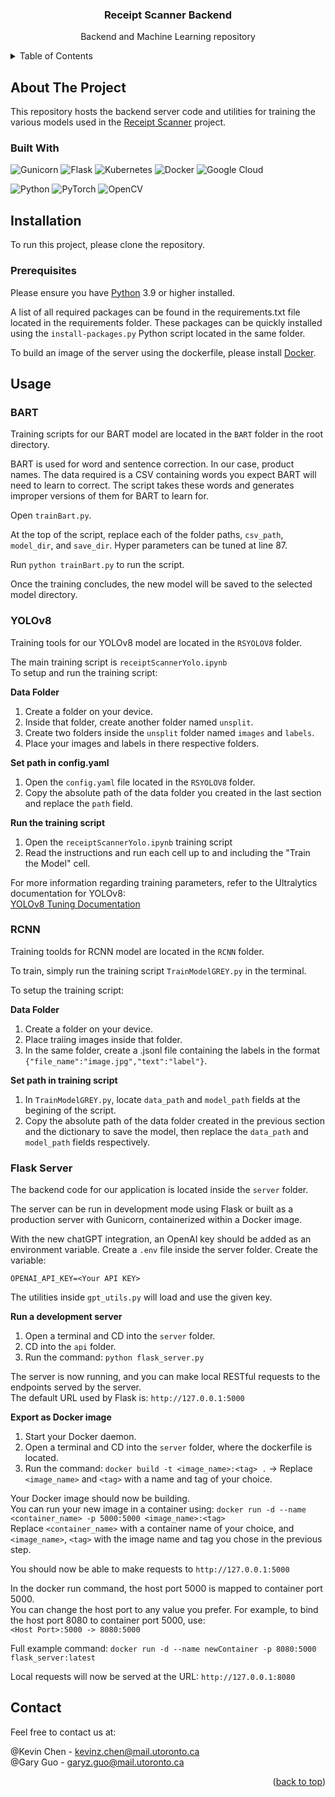 <!-- PROJECT LOGO
<br />
<div align="center">
  <a href="https://github.com/github_username/repo_name">
    <img src="images/logo.png" alt="Logo" width="80" height="80">
  </a>
-->

<h3 align="center">Receipt Scanner Backend</h3>

  <p align="center">
    Backend and Machine Learning repository 
   <br />

<!-- TABLE OF CONTENTS -->
<details>
  <summary>Table of Contents</summary>
  <ol>
    <li>
      <a href="#about-the-project">About The Project</a>
      <ul>
        <li><a href="#built-with">Built With</a></li>
      </ul>
    </li>
    <li>
      <a href="#installation">Installation</a>
      <ul>
        <li><a href="#prerequisites">Prerequisites</a></li>
      </ul>
    </li>
    <li>
     <a href="#usage">Usage</a>
      <ul>
        <li><a href="#bart">BART</a></li>
        <li><a href="#yolov8">YOLOv8</a></li>
        <li><a href="#rcnn">RCNN</a></li>
        <li><a href="#flask-server">Flask Server</a></li>
      </ul></li>
    <li><a href="#contact">Contact</a></li>
  </ol>
</details>

<!-- ABOUT THE PROJECT -->

## About The Project

This repository hosts the backend server code and utilities for training the various models used in the [Receipt Scanner](https://github.com/kcccr123/receipt-scanner) project.

### Built With

![Gunicorn](https://img.shields.io/badge/gunicorn-%298729.svg?style=for-the-badge&logo=gunicorn&logoColor=white)
![Flask](https://img.shields.io/badge/flask-%23000.svg?style=for-the-badge&logo=flask&logoColor=white)
![Kubernetes](https://img.shields.io/badge/kubernetes-%23326ce5.svg?style=for-the-badge&logo=kubernetes&logoColor=white)
![Docker](https://img.shields.io/badge/docker-%230db7ed.svg?style=for-the-badge&logo=docker&logoColor=white)
![Google Cloud](https://img.shields.io/badge/GoogleCloud-%234285F4.svg?style=for-the-badge&logo=google-cloud&logoColor=white)

![Python](https://img.shields.io/badge/python-3670A0?style=for-the-badge&logo=python&logoColor=ffdd54)
![PyTorch](https://img.shields.io/badge/PyTorch-%23EE4C2C.svg?style=for-the-badge&logo=PyTorch&logoColor=white)
![OpenCV](https://img.shields.io/badge/opencv-%23white.svg?style=for-the-badge&logo=opencv&logoColor=white)

<!-- INSTALLATION -->

## Installation

To run this project, please clone the repository.

### Prerequisites

Please ensure you have [Python](https://www.python.org/downloads/) 3.9 or higher installed.

A list of all required packages can be found in the requirements.txt file located in the requirements folder.
These packages can be quickly installed using the `install-packages.py` Python script located in the same folder.

To build an image of the server using the dockerfile, please install [Docker](https://docs.docker.com/engine/install/).

<!-- USAGE -->

## Usage

### BART

Training scripts for our BART model are located in the `BART` folder in the root directory.

BART is used for word and sentence correction. In our case, product names. 
The data required is a CSV containing words you expect BART will need to learn to correct. The script takes these words and generates improper versions of them for BART to learn for.

Open `trainBart.py`.

At the top of the script, replace each of the folder paths, `csv_path`, `model_dir`, and `save_dir`.
Hyper parameters can be tuned at line 87.

Run `python trainBart.py` to run the script.

Once the training concludes, the new model will be saved to the selected model directory.

### YOLOv8

Training tools for our YOLOv8 model are located in the `RSYOLOV8` folder.

The main training script is `receiptScannerYolo.ipynb`  
To setup and run the training script:

**Data Folder**

1. Create a folder on your device.
2. Inside that folder, create another folder named `unsplit`.
3. Create two folders inside the `unsplit` folder named `images` and `labels`.
4. Place your images and labels in there respective folders.

**Set path in config.yaml**

1. Open the `config.yaml` file located in the `RSYOLOV8` folder.
2. Copy the absolute path of the data folder you created in the last section and replace the `path` field.

**Run the training script**

1. Open the `receiptScannerYolo.ipynb` training script
2. Read the instructions and run each cell up to and including the "Train the Model" cell.

For more information regarding training parameters, refer to the Ultralytics documentation for YOLOv8:  
[YOLOv8 Tuning Documentation](https://docs.ultralytics.com/modes/train/#augmentation-settings-and-hyperparameters)

### RCNN

Training toolds for RCNN model are located in the `RCNN` folder.

To train, simply run the training script `TrainModelGREY.py` in the terminal.

To setup the training script:

**Data Folder**

1. Create a folder on your device.
2. Place traiing images inside that folder.
3. In the same folder, create a .jsonl file containing the labels in the format `{"file_name":"image.jpg","text":"label"}`.

**Set path in training script**

1. In `TrainModelGREY.py`, locate `data_path` and `model_path` fields at the begining of the script.
2. Copy the absolute path of the data folder created in the previous section and the dictionary to save the model, then replace the `data_path` and `model_path` fields respectively.

### Flask Server

The backend code for our application is located inside the `server` folder.

The server can be run in development mode using Flask or built as a production server with Gunicorn, containerized within a Docker image.

With the new chatGPT integration, an OpenAI key should be added as an environment variable. 
Create a `.env` file inside the server folder. Create the variable:

`OPENAI_API_KEY=<Your API KEY>`

The utilities inside `gpt_utils.py` will load and use the given key.

**Run a development server**

1. Open a terminal and CD into the `server` folder.
2. CD into the `api` folder.
3. Run the command: `python flask_server.py`

The server is now running, and you can make local RESTful requests to the endpoints served by the server.  
The default URL used by Flask is: `http://127.0.0.1:5000`

**Export as Docker image**

1. Start your Docker daemon.
2. Open a terminal and CD into the `server` folder, where the dockerfile is located.
3. Run the command: `docker build -t <image_name>:<tag> .` -> Replace `<image_name>` and `<tag>` with a name and tag of your choice.

Your Docker image should now be building.  
You can run your new image in a container using: `docker run -d --name <container_name> -p 5000:5000 <image_name>:<tag>`  
Replace `<container_name>` with a container name of your choice, and `<image_name>`, `<tag>` with the image name and tag you chose in the previous step.

You should now be able to make requests to `http://127.0.0.1:5000`

In the docker run command, the host port 5000 is mapped to container port 5000.  
You can change the host port to any value you prefer. For example, to bind the host port 8080 to container port 5000, use:  
`<Host Port>:5000 -> 8080:5000`

Full example command: `docker run -d --name newContainer -p 8080:5000 flask_server:latest`

Local requests will now be served at the URL: `http://127.0.0.1:8080`

<!-- CONTACT -->

## Contact

Feel free to contact us at:

@Kevin Chen - kevinz.chen@mail.utoronto.ca\
@Gary Guo - garyz.guo@mail.utoronto.ca

<p align="right">(<a href="#readme-top">back to top</a>)</p>

